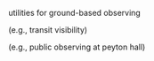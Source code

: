 utilities for ground-based observing

(e.g., transit visibility)

(e.g., public observing at peyton hall)

